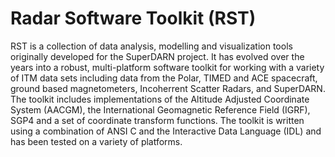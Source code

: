 # Radar Software Toolkit (RST) 

RST is a collection  of data analysis, modelling and visualization tools originally developed for the SuperDARN project. It has evolved over the years into a robust, multi-platform software toolkit for working with a variety of ITM data sets including data from the Polar, TIMED and ACE spacecraft, ground based magnetometers, Incoherrent Scatter Radars, and SuperDARN. The toolkit includes implementations of the Altitude Adjusted Coordinate System (AACGM), the International Geomagnetic Reference Field (IGRF), SGP4 and a set of coordinate transform functions. The toolkit is written using a combination of ANSI C and the Interactive Data Language (IDL) and has been tested on a variety of platforms.


